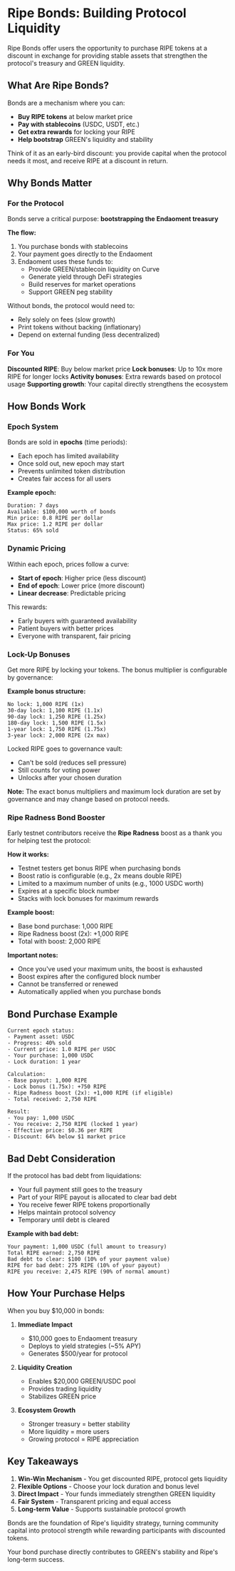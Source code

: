 # Ripe Bonds: Building Protocol Liquidity

Ripe Bonds offer users the opportunity to purchase RIPE tokens at a discount in exchange for providing stable assets that strengthen the protocol's treasury and GREEN liquidity.

## What Are Ripe Bonds?

Bonds are a mechanism where you can:
- **Buy RIPE tokens** at below market price
- **Pay with stablecoins** (USDC, USDT, etc.)
- **Get extra rewards** for locking your RIPE
- **Help bootstrap** GREEN's liquidity and stability

Think of it as an early-bird discount: you provide capital when the protocol needs it most, and receive RIPE at a discount in return.

## Why Bonds Matter

### For the Protocol

Bonds serve a critical purpose: **bootstrapping the Endaoment treasury**

**The flow:**
1. You purchase bonds with stablecoins
2. Your payment goes directly to the Endaoment
3. Endaoment uses these funds to:
   - Provide GREEN/stablecoin liquidity on Curve
   - Generate yield through DeFi strategies
   - Build reserves for market operations
   - Support GREEN peg stability

Without bonds, the protocol would need to:
- Rely solely on fees (slow growth)
- Print tokens without backing (inflationary)
- Depend on external funding (less decentralized)

### For You

**Discounted RIPE**: Buy below market price
**Lock bonuses**: Up to 10x more RIPE for longer locks
**Activity bonuses**: Extra rewards based on protocol usage
**Supporting growth**: Your capital directly strengthens the ecosystem

## How Bonds Work

### Epoch System

Bonds are sold in **epochs** (time periods):
- Each epoch has limited availability
- Once sold out, new epoch may start
- Prevents unlimited token distribution
- Creates fair access for all users

**Example epoch:**
```
Duration: 7 days
Available: $100,000 worth of bonds
Min price: 0.8 RIPE per dollar
Max price: 1.2 RIPE per dollar
Status: 65% sold
```

### Dynamic Pricing

Within each epoch, prices follow a curve:
- **Start of epoch**: Higher price (less discount)
- **End of epoch**: Lower price (more discount)
- **Linear decrease**: Predictable pricing

This rewards:
- Early buyers with guaranteed availability
- Patient buyers with better prices
- Everyone with transparent, fair pricing

### Lock-Up Bonuses

Get more RIPE by locking your tokens. The bonus multiplier is configurable by governance:

**Example bonus structure:**
```
No lock: 1,000 RIPE (1x)
30-day lock: 1,100 RIPE (1.1x)
90-day lock: 1,250 RIPE (1.25x)
180-day lock: 1,500 RIPE (1.5x)
1-year lock: 1,750 RIPE (1.75x)
3-year lock: 2,000 RIPE (2x max)
```

Locked RIPE goes to governance vault:
- Can't be sold (reduces sell pressure)
- Still counts for voting power
- Unlocks after your chosen duration

**Note:** The exact bonus multipliers and maximum lock duration are set by governance and may change based on protocol needs.

### Ripe Radness Bond Booster

Early testnet contributors receive the **Ripe Radness** boost as a thank you for helping test the protocol:

**How it works:**
- Testnet testers get bonus RIPE when purchasing bonds
- Boost ratio is configurable (e.g., 2x means double RIPE)
- Limited to a maximum number of units (e.g., 1000 USDC worth)
- Expires at a specific block number
- Stacks with lock bonuses for maximum rewards

**Example boost:**
- Base bond purchase: 1,000 RIPE
- Ripe Radness boost (2x): +1,000 RIPE  
- Total with boost: 2,000 RIPE

**Important notes:**
- Once you've used your maximum units, the boost is exhausted
- Boost expires after the configured block number
- Cannot be transferred or renewed
- Automatically applied when you purchase bonds

## Bond Purchase Example

```
Current epoch status:
- Payment asset: USDC
- Progress: 40% sold
- Current price: 1.0 RIPE per USDC
- Your purchase: 1,000 USDC
- Lock duration: 1 year

Calculation:
- Base payout: 1,000 RIPE
- Lock bonus (1.75x): +750 RIPE
- Ripe Radness boost (2x): +1,000 RIPE (if eligible)
- Total received: 2,750 RIPE

Result:
- You pay: 1,000 USDC
- You receive: 2,750 RIPE (locked 1 year)
- Effective price: $0.36 per RIPE
- Discount: 64% below $1 market price
```

## Bad Debt Consideration

If the protocol has bad debt from liquidations:
- Your full payment still goes to the treasury
- Part of your RIPE payout is allocated to clear bad debt
- You receive fewer RIPE tokens proportionally
- Helps maintain protocol solvency
- Temporary until debt is cleared

**Example with bad debt:**
```
Your payment: 1,000 USDC (full amount to treasury)
Total RIPE earned: 2,750 RIPE
Bad debt to clear: $100 (10% of your payment value)
RIPE for bad debt: 275 RIPE (10% of your payout)
RIPE you receive: 2,475 RIPE (90% of normal amount)
```

## How Your Purchase Helps

When you buy $10,000 in bonds:

1. **Immediate Impact**
   - $10,000 goes to Endaoment treasury
   - Deploys to yield strategies (~5% APY)
   - Generates $500/year for protocol

2. **Liquidity Creation**
   - Enables $20,000 GREEN/USDC pool
   - Provides trading liquidity
   - Stabilizes GREEN price

3. **Ecosystem Growth**
   - Stronger treasury = better stability
   - More liquidity = more users
   - Growing protocol = RIPE appreciation

## Key Takeaways

1. **Win-Win Mechanism** - You get discounted RIPE, protocol gets liquidity
2. **Flexible Options** - Choose your lock duration and bonus level
3. **Direct Impact** - Your funds immediately strengthen GREEN liquidity
4. **Fair System** - Transparent pricing and equal access
5. **Long-term Value** - Supports sustainable protocol growth

Bonds are the foundation of Ripe's liquidity strategy, turning community capital into protocol strength while rewarding participants with discounted tokens.

Your bond purchase directly contributes to GREEN's stability and Ripe's long-term success.